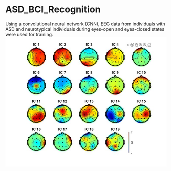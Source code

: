 # ASD_BCI_Recognition
Using a convolutional neural network (CNN), EEG data from individuals with ASD and neurotypical individuals during eyes-open and eyes-closed states were used for training.
![image](https://github.com/BiAs13145/ASD_BCI_Recognition/blob/main/asd1.jpg)
